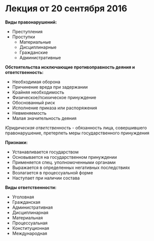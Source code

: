 # Лекция от 20 сентября 2016

**Виды правонарушений:**

* Преступления
* Проступки
  * Материальные
  * Дисциплинарные
  * Гражданские
  * Административные


**Обстоятельства исключающие противоправность деяния и ответственность:**

* Необходимая оборона
* Причинение вреда при задержании
* Крайняя необходимость
* Физическое\/психическое принуждение
* Обоснованный риск
* Исполнение приказа или распоряжения
* Невменяемость
* Малая значительность деяния

_Юридическая ответственность_ - обязанность лица, совершившего правонарушение, претерпеть меры государственного принуждения

**Признаки:**

* Устанавливается государством
* Основывается на государственном принуждении
* Применяется спец. уполномоченными органами
* Выражается в определенных негативных последствиях
* Возлагается в процессуальной форме
* Наступает при наличии состава

**Виды ответственности:**

* Уголовная
* Гражданская
* Административная
* Дисциплинарная
* Материальная
* Процессуальная
* Конституционная
* Международная


